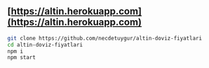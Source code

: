 ## [https://altin.herokuapp.com](https://altin.herokuapp.com)
```sh
git clone https://github.com/necdetuygur/altin-doviz-fiyatlari
cd altin-doviz-fiyatlari
npm i
npm start
```
